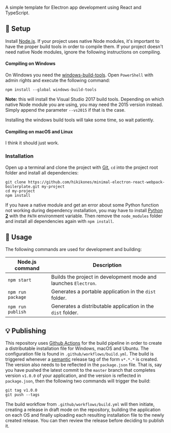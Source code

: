 A simple template for Electron app development using React and TypeScript.

## :scroll: Setup

Install [Node.js](https://nodejs.org/en/). If your project uses native Node modules, it's important to have the proper build tools in order to compile them. If your project doesn't need native Node modules, ignore the following instructions on compiling.

#### Compiling on Windows

On Windows you need the [windows-build-tools](https://github.com/felixrieseberg/windows-build-tools). Open `PowerShell` with admin rights and execute the following command:

```
npm install --global windows-build-tools
```

**Note:** this will install the Visual Studio 2017 build tools. Depending on which native Node module you are using, you may need the 2015 version instead. Simply append the parameter `--vs2015` if that is the case.

Installing the windows build tools will take some time, so wait patiently.

#### Compiling on macOS and Linux

I think it should just work.


### Installation

Open up a terminal and clone the project with [Git](https://git-scm.com/), `cd` into the project root folder and install all dependencies:

```
git clone https://github.com/hikikones/minimal-electron-react-webpack-boilerplate.git my-project
cd my-project
npm install
```

If you have a native module and get an error about some Python function not working during dependency installation, you may have to install [Python **2**](https://www.python.org/downloads/) with the `PATH` environment variable. Then remove the `node_modules` folder and install all dependencies again with `npm install`.

## :wrench: Usage

The following commands are used for development and building:

| Node.js command | Description |
|-----------------|-------------|
| `npm start` | Builds the project in development mode and launches `Electron`. |
| `npm run package` | Generates a portable application in the `dist` folder. |
| `npm run publish` | Generates a distributable application in the `dist` folder. |


## :bulb: Publishing

This repository uses [Github Actions](https://github.com/features/actions) for the build pipeline in order to create a distributable installation file for Windows, macOS and Ubuntu. The configuration file is found in `.github/workflows/build.yml`. The build is triggered whenever a [semantic](https://semver.org/) release tag of the form `v*.*.*` is created. The version also needs to be reflected in the `package.json` file. That is, say you have pushed the latest commit to the `master` branch that completes version `v1.0.0` of your application, and the version is reflected in `package.json`, then the following two commands will trigger the build:

```
git tag v1.0.0
git push --tags
```

The build workflow from `.github/workflows/build.yml` will then initiate, creating a release in draft mode on the repository, building the application on each OS and finally uploading each resulting installation file to the newly created release. You can then review the release before deciding to publish it.